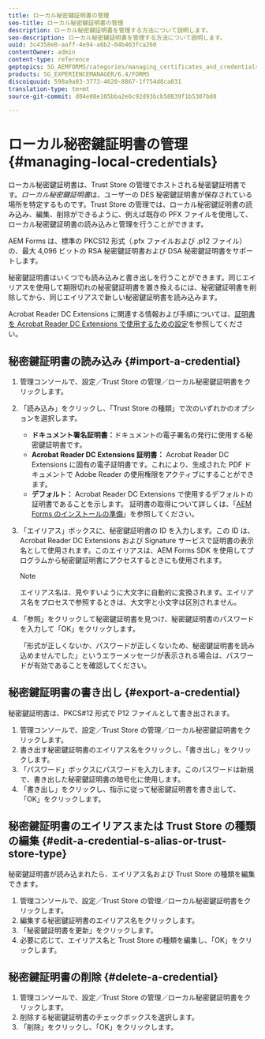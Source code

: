 ```yaml
---
title: ローカル秘密鍵証明書の管理
seo-title: ローカル秘密鍵証明書の管理
description: ローカル秘密鍵証明書を管理する方法について説明します。
seo-description: ローカル秘密鍵証明書を管理する方法について説明します。
uuid: 3c4358e0-aaff-4e94-a6b2-04b463fca260
contentOwner: admin
content-type: reference
geptopics: SG_AEMFORMS/categories/managing_certificates_and_credentials
products: SG_EXPERIENCEMANAGER/6.4/FORMS
discoiquuid: 598a9a03-3773-4620-8867-1f754d8ca031
translation-type: tm+mt
source-git-commit: d04e08e105bba2e6c92d93bcb58839f1b5307bd8

---
```



# ローカル秘密鍵証明書の管理 {#managing-local-credentials}

ローカル秘密鍵証明書は、Trust Store の管理でホストされる秘密鍵証明書です。*ローカル秘密鍵証明書*&#x200B;は、ユーザーの DES 秘密鍵証明書が保存されている場所を特定するものです。Trust Store の管理では、ローカル秘密鍵証明書の読み込み、編集、削除ができるように、例えば既存の PFX ファイルを使用して、ローカル秘密鍵証明書の読み込みと管理を行うことができます。

AEM Forms は、標準の PKCS12 形式（.pfx ファイルおよび .p12 ファイル）の、最大 4,096 ビットの RSA 秘密鍵証明書および DSA 秘密鍵証明書をサポートします。

秘密鍵証明書はいくつでも読み込みと書き出しを行うことができます。同じエイリアスを使用して期限切れの秘密鍵証明書を置き換えるには、秘密鍵証明書を削除してから、同じエイリアスで新しい秘密鍵証明書を読み込みます。

Acrobat Reader DC Extensions に関連する情報および手順については、[証明書を Acrobat Reader DC Extensions で使用するための設定](/help/forms/using/admin-help/configuring-credentials-acrobat-reader-dc.md#configuring-credentials-for-use-with-acrobat-reader-dc-extensions)を参照してください。

## 秘密鍵証明書の読み込み {#import-a-credential}

1. 管理コンソールで、設定／Trust Store の管理／ローカル秘密鍵証明書をクリックします。
1. 「読み込み」をクリックし、「Trust Store の種類」で次のいずれかのオプションを選択します。

   * **ドキュメント署名証明書：**&#x200B;ドキュメントの電子署名の発行に使用する秘密鍵証明書です。
   * **Acrobat Reader DC Extensions 証明書：** Acrobat Reader DC Extensions に固有の電子証明書です。これにより、生成された PDF ドキュメントで Adobe Reader の使用権限をアクティブにすることができます。
   * **デフォルト：** Acrobat Reader DC Extensions で使用するデフォルトの証明書であることを示します。
   証明書の取得について詳しくは、「[AEM Forms のインストールの準備](https://www.adobe.com/go/learn_aemforms_prepareInstallsingle_63)」を参照してください。

1. 「エイリアス」ボックスに、秘密鍵証明書の ID を入力します。この ID は、Acrobat Reader DC Extensions および Signature サービスで証明書の表示名として使用されます。このエイリアスは、AEM Forms SDK を使用してプログラムから秘密鍵証明書にアクセスするときにも使用されます。

   >[!NOTE]
   >
   >エイリアス名は、見やすいように大文字に自動的に変換されます。エイリアス名をプロセスで参照するときは、大文字と小文字は区別されません。

1. 「参照」をクリックして秘密鍵証明書を見つけ、秘密鍵証明書のパスワードを入力して「OK」をクリックします。

   「形式が正しくないか、パスワードが正しくないため、秘密鍵証明書を読み込めませんでした」というエラーメッセージが表示される場合は、パスワードが有効であることを確認してください。

## 秘密鍵証明書の書き出し {#export-a-credential}

秘密鍵証明書は、PKCS#12 形式で P12 ファイルとして書き出されます。

1. 管理コンソールで、設定／Trust Store の管理／ローカル秘密鍵証明書をクリックします。
1. 書き出す秘密鍵証明書のエイリアス名をクリックし、「書き出し」をクリックします。
1. 「パスワード」ボックスにパスワードを入力します。このパスワードは新規で、書き出した秘密鍵証明書の暗号化に使用します。
1. 「書き出し」をクリックし、指示に従って秘密鍵証明書を書き出して、「OK」をクリックします。

## 秘密鍵証明書のエイリアスまたは Trust Store の種類の編集 {#edit-a-credential-s-alias-or-trust-store-type}

秘密鍵証明書が読み込まれたら、エイリアス名および Trust Store の種類を編集できます。

1. 管理コンソールで、設定／Trust Store の管理／ローカル秘密鍵証明書をクリックします。
1. 編集する秘密鍵証明書のエイリアス名をクリックします。
1. 「秘密鍵証明書を更新」をクリックします。
1. 必要に応じて、エイリアス名と Trust Store の種類を編集し、「OK」をクリックします。

## 秘密鍵証明書の削除 {#delete-a-credential}

1. 管理コンソールで、設定／Trust Store の管理／ローカル秘密鍵証明書をクリックします。
1. 削除する秘密鍵証明書のチェックボックスを選択します。
1. 「削除」をクリックし、「OK」をクリックします。

